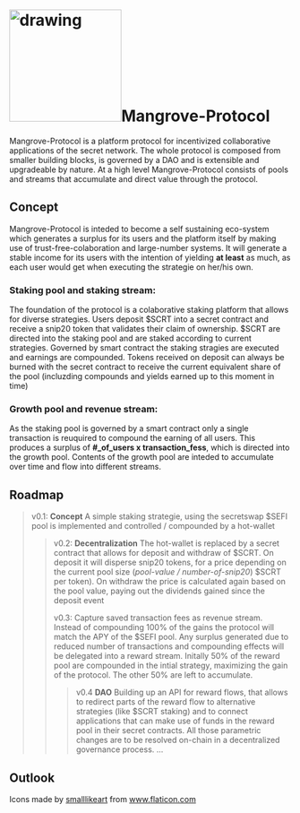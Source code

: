 # <img src="https://user-images.githubusercontent.com/765387/119150548-d9400900-ba4e-11eb-908a-26abef802738.png" alt="drawing" width="200"/>Mangrove-Protocol 

Mangrove-Protocol is a platform protocol for incentivized collaborative applications of the secret network.
The whole protocol is composed from smaller building blocks, is governed by a DAO and is extensible and upgradeable by nature. 
At a high level Mangrove-Protocol consists of pools and streams that accumulate and direct value through the protocol.

## Concept
Mangrove-Protocol is inteded to become a self sustaining eco-system which generates a surplus for its users and the platform itself by making use of trust-free-colaboration and large-number systems. It will generate a stable income for its users with the intention of yielding **at least** as much, as each user would get when executing the strategie on her/his own.

### Staking pool and staking stream:
The foundation of the protocol is a colaborative staking platform that allows for diverse strategies. Users deposit $SCRT into a secret contract and receive a snip20 token that validates their claim of ownership. $SCRT are directed into the staking pool and are staked according to current strategies. Governed by smart contract the staking stragies are executed and earnings are compounded. Tokens received on deposit can always be burned with the secret contract to receive the current equivalent share of the pool (incluzding compounds and yields earned up to this moment in time)

### Growth pool and revenue stream:
As the staking pool is governed by a smart contract only a single transaction is reuquired to compound the earning of all users. This produces a surplus of **#_of_users x transaction_fess**, which is directed into the growth pool. Contents of the growth pool are inteded to accumulate over time and flow into different streams.

## Roadmap
> v0.1: **Concept** A simple staking strategie, using the secretswap $SEFI pool is implemented and controlled / compounded by a hot-wallet   
>> v0.2: **Decentralization** The hot-wallet is replaced by a secret contract that allows for deposit and withdraw of $SCRT. On deposit it will disperse snip20 tokens, for a price depending on the current pool size (_pool-value / number-of-snip20_) $SCRT per token). On withdraw the price is calculated again based on the pool value, paying out the dividends gained since the deposit event
>> 
>> v0.3: Capture saved transaction fees as revenue stream. Instead of compounding 100% of the gains the protocol will match the APY of the $SEFI pool. Any surplus generated due to reduced number of transactions and compounding effects will be delegated into a reward stream. Initally 50% of the reward pool are compounded in the intial strategy, maximizing the gain of the protocol. The other 50% are left to accumulate.
>>
>>> v0.4 **DAO** Building up an API for reward flows, that allows to redirect parts of the reward flow to alternative strategies (like $SCRT staking) and to connect applications that can make use of funds in the reward pool in their secret contracts. All those parametric changes are to be resolved on-chain in a decentralized governance process.
>>> ...



## Outlook


<div>Icons made by <a href="https://www.flaticon.com/authors/smalllikeart" title="smalllikeart">smalllikeart</a> from <a href="https://www.flaticon.com/" title="Flaticon">www.flaticon.com</a></div>
